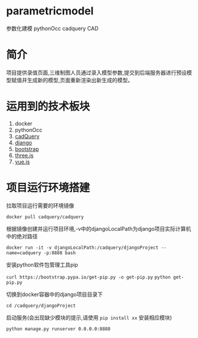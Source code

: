 # parametricmodel
参数化建模 pythonOcc cadquery CAD 

# 简介
项目提供录值页面,三维制图人员通过录入模型参数,提交到后端服务器进行预设模型赋值并生成新的模型,页面重新渲染出新生成的模型。

# 运用到的技术板块
1. docker
2. pythonOcc
3. [cadQuery](https://hub.docker.com/r/cadquery/cadquery)
4. [django](https://www.djangoproject.com)
5. [bootstrap](https://github.com/twbs/bootstrap)
6. [three.js](https://github.com/mrdoob/three.js)
7. [vue.js](https://github.com/vuejs/vue)

# 项目运行环境搭建
拉取项目运行需要的环境镜像

`docker pull cadquery/cadquery`

根据镜像创建并运行项目环境,-v中的djangoLocalPath为django项目实际计算机中的绝对路径

`docker run -it -v djangoLocalPath:/cadquery/djangoProject --name=cadquery -p:8888 bash`

安装python软件包管理工具pip

`curl https://bootstrap.pypa.io/get-pip.py -o get-pip.py`
`python get-pip.py`

切换到docker容器中的django项目目录下

`cd /cadquery/djangoProject`

启动服务(会出现缺少模块的提示,请使用 `pip install xx` 安装相应模块)

`python manage.py runserver 0.0.0.0:8888`


